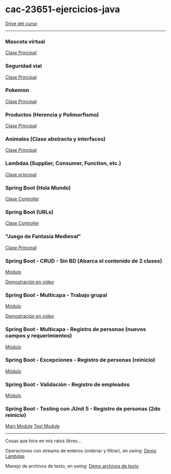 # cac-23651-ejercicios-java

[Drive del curso](https://drive.google.com/drive/folders/1aPZuaH4ByW00mg9TzuP6fjDlhWjsvdh_?usp=sharing)

---

### Mascota virtual

[Clase Principal](https://github.com/victorManuelMarquez/cac-23651-ejercicios-java/blob/main/mascota/src/main/java/ejecutable/TestApp.java)

### Seguridad vial

[Clase Principal](https://github.com/victorManuelMarquez/cac-23651-ejercicios-java/blob/main/vial/src/main/java/ejecutable/TestApp.java)

### Pokemon

[Clase Principal](https://github.com/victorManuelMarquez/cac-23651-ejercicios-java/blob/main/pokemon/src/main/java/ejecutable/TestApp.java)

### Productos (Herencia y Polimorfismo)

[Clase Principal](https://github.com/victorManuelMarquez/cac-23651-ejercicios-java/blob/main/productos/src/main/java/ejecutable/Distribuidora.java)

### Animales (Clase abstracta y interfaces)

[Clase Principal](https://github.com/victorManuelMarquez/cac-23651-ejercicios-java/blob/main/animales/src/ejecutable/Programa.java)

### Lambdas (Supplier, Consumer, Function, etc.)

[Clase principal](https://github.com/victorManuelMarquez/cac-23651-ejercicios-java/blob/main/lambdas/src/main/java/ejecutable/TestApp.java)

### Spring Boot (Hola Mundo)

[Clase Controller](https://github.com/victorManuelMarquez/cac-23651-ejercicios-java/blob/main/hola-mundo/src/main/java/ar/com/codoacodo/holamundo/controllers/Controller.java)

### Spring Boot (URLs)

[Clase Controller](links/src/main/java/ar/com/codoacodo/links/controller/Controller.java)

### "Juego de Fantasía Medieval"

[Clase Principal](juego-medieval/src/main/java/juego/PlayGame.java)

### Spring Boot - CRUD - Sin BD (Abarca el contenido de 2 clases)

[Módulo](multicapa/src/main/java/ar/com/codoacodo/multicapa)

[Demostración en video](https://youtu.be/HMmXfL3Ivvw)

### Spring Boot - Multicapa - Trabajo grupal

[Módulo](concesionaria/src/main/java/ar/com/codoacodo/concesionaria)

[Demostración en video](https://youtu.be/oAFK2dDeE40)

### Spring Boot - Multicapa - Registro de personas (nuevos campos y requerimientos)

[Módulo](registro-civil/src/main/java/ar/com/codoacodo/registrocivil)

### Spring Boot - Excepciones - Registro de personas (reinicio)

[Módulo](personas/src/main/java/ar/com/codoacodo/personas)

### Spring Boot - Validación - Registro de empleados

[Módulo](empleados/src/main/java/ar/com/codoacodo/empleados)

### Spring Boot - Testing con JUnit 5 - Registro de personas (2do reinicio)

[Main Module](personas-v2/src/main/java/ar/com/codoacodo/personasv2)
[Test Module](personas-v2/src/test/java/ar/com/codoacodo/personasv2)

---

Cosas que hice en mis ratos libres...

Operaciones con streams de enteros (ordenar y filtrar), en swing: [Demo Lambdas](avanzado/src/main/java/desktop/DemoLambdas.java)

Manejo de archivos de texto, en swing: [Demo archivos de texto](avanzado/src/main/java/desktop/DemoArchivos.java)
